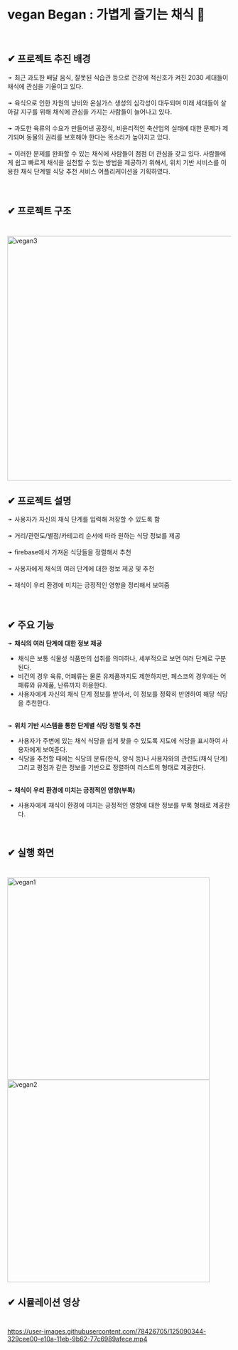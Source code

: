 
# vegan Began : 가볍게 즐기는 채식 &#127807;
<br>

&#10004; **프로젝트 추진 배경**    
----
&#10139; 최근 과도한 배달 음식, 잘못된 식습관 등으로 건강에 적신호가 켜진 2030 세대들이 채식에 관심을 기울이고 있다.<br><br> 
&#10139; 육식으로 인한 자원의 낭비와 온실가스 생성의 심각성이 대두되며 미래 세대들이 살아갈 지구를 위해 채식에 관심을 가지는 사람들이 늘어나고 있다.<br><br>
&#10139; 과도한 육류의 수요가 만들어낸 공장식, 비윤리적인 축산업의 실태에 대한 문제가 제기되며 동물의 권리를 보호해야 한다는 목소리가 높아지고 있다.<br><br>
&#10139; 이러한 문제를 완화할 수 있는 채식에 사람들이 점점 더 관심을 갖고 있다. 사람들에게 쉽고 빠르게 채식을 실천할 수 있는 방법을 제공하기 위해서, 위치 기반 서비스를 이용한 채식 단계별 식당 추천 서비스 어플리케이션을 기획하였다.<br><br>
<br>  

&#10004; **프로젝트 구조**<br><br>  
----
<img width="550" alt="vegan3" src="https://user-images.githubusercontent.com/78426705/125089318-42680280-e109-11eb-8ebf-6ddf58945140.PNG">  
<br>

&#10004; **프로젝트 설명**<br>
----
&#10139; 사용자가 자신의 채식 단계를 입력해 저장할 수 있도록 함<br><br>
&#10139; 거리/관련도/별점/카테고리 순서에 따라 원하는 식당 정보를 제공<br><br>
&#10139; firebase에서 가져온 식당들을 정렬해서 추천<br><br>
&#10139; 사용자에게 채식의 여러 단계에 대한 정보 제공 및 추천<br><br>
&#10139; 채식이 우리 환경에 미치는 긍정적인 영향을 정리해서 보여줌<br><br>
<br>

&#10004; **주요 기능**<br>
----
&#10139; **채식의 여러 단계에 대한 정보 제공**<br>
- 채식은 보통 식물성 식품만의 섭취를 의미하나, 세부적으로 보면 여러 단계로 구분된다.<br>
- 비건의 경우 육류, 어폐류는 물론 유제품까지도 제한하지만, 페스코의 경우에는 어패류와 유제품, 난류까지 허용한다.<br>
- 사용자에게 자신의 채식 단계 정보를 받아서, 이 정보를 정확히 반영하여 해당 식당을 추천한다.<br><br>
 
&#10139; **위치 기반 시스템을 통한 단계별 식당 정렬 및 추천**<br> 
- 사용자가 주변에 있는 채식 식당을 쉽게 찾을 수 있도록 지도에 식당을 표시하여 사용자에게 보여준다.<br>
- 식당을 추천할 때에는 식당의 분류(한식, 양식 등)나 사용자와의 관련도(채식 단계) 그리고 평점과 같은 정보를 기반으로 정렬하여 리스트의 형태로 제공한다.<br><br>
  
&#10139; **채식이 우리 환경에 미치는 긍정적인 영향(부록)**<br>
- 사용자에게 채식이 환경에 미치는 긍정적인 영향에 대한 정보를 부록 형태로 제공한다.<br>
<br>

&#10004; **실행 화면**<br><br>
----
<img width="455" alt="vegan1" src="https://user-images.githubusercontent.com/78426705/125088294-3e87b080-e108-11eb-8f91-3d5fb21d7072.PNG">  
<img width="455" alt="vegan2" src="https://user-images.githubusercontent.com/78426705/125088298-3fb8dd80-e108-11eb-900a-d6f9e002de7e.PNG">
<br>

&#10004; **시뮬레이션 영상**<br><br>
----
https://user-images.githubusercontent.com/78426705/125090344-329cee00-e10a-11eb-9b62-77c6989afece.mp4

